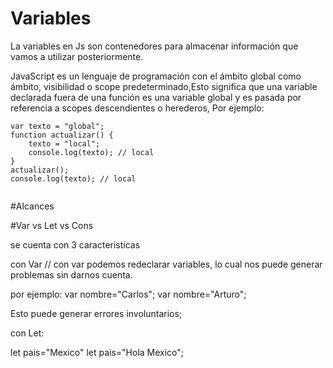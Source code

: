 # Variables
La variables en Js son contenedores para almacenar información que vamos a utilizar posteriormente.

JavaScript es un lenguaje de programación con el ámbito global como ámbito, visibilidad o scope predeterminado,Esto significa que una variable declarada fuera de una función es una variable global y es pasada por referencia a scopes descendientes o herederos, Por ejemplo:

`````````
var texto = "global";
function actualizar() {
    texto = "local";
    console.log(texto); // local
}
actualizar();
console.log(texto); // local


`````````
#Alcances

#Var vs Let vs Cons

se cuenta con 3 caracteristicas

con Var
// con var podemos redeclarar variables, lo cual nos puede generar problemas sin darnos cuenta.

por ejemplo:
var nombre="Carlos";
var nombre="Arturo";

Esto puede generar errores involuntarios;



con Let:

let pais="Mexico"
let pais="Hola Mexico";

